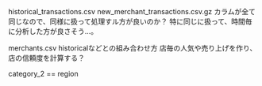 historical_transactions.csv
new_merchant_transactions.csv.gz
カラムが全て同じなので、同様に扱って処理すル方が良いのか？
特に同じに扱って、時間毎に分析した方が良さそう...。

merchants.csv
historicalなどとの組み合わせ方
店毎の人気や売り上げを作り、店の信頼度を計算する？

category_2 == region